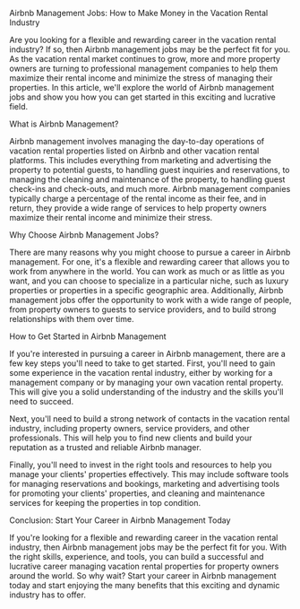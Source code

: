 Airbnb Management Jobs: How to Make Money in the Vacation Rental Industry

Are you looking for a flexible and rewarding career in the vacation rental industry? If so, then Airbnb management jobs may be the perfect fit for you. As the vacation rental market continues to grow, more and more property owners are turning to professional management companies to help them maximize their rental income and minimize the stress of managing their properties. In this article, we'll explore the world of Airbnb management jobs and show you how you can get started in this exciting and lucrative field.

What is Airbnb Management?

Airbnb management involves managing the day-to-day operations of vacation rental properties listed on Airbnb and other vacation rental platforms. This includes everything from marketing and advertising the property to potential guests, to handling guest inquiries and reservations, to managing the cleaning and maintenance of the property, to handling guest check-ins and check-outs, and much more. Airbnb management companies typically charge a percentage of the rental income as their fee, and in return, they provide a wide range of services to help property owners maximize their rental income and minimize their stress.

Why Choose Airbnb Management Jobs?

There are many reasons why you might choose to pursue a career in Airbnb management. For one, it's a flexible and rewarding career that allows you to work from anywhere in the world. You can work as much or as little as you want, and you can choose to specialize in a particular niche, such as luxury properties or properties in a specific geographic area. Additionally, Airbnb management jobs offer the opportunity to work with a wide range of people, from property owners to guests to service providers, and to build strong relationships with them over time.

How to Get Started in Airbnb Management

If you're interested in pursuing a career in Airbnb management, there are a few key steps you'll need to take to get started. First, you'll need to gain some experience in the vacation rental industry, either by working for a management company or by managing your own vacation rental property. This will give you a solid understanding of the industry and the skills you'll need to succeed.

Next, you'll need to build a strong network of contacts in the vacation rental industry, including property owners, service providers, and other professionals. This will help you to find new clients and build your reputation as a trusted and reliable Airbnb manager.

Finally, you'll need to invest in the right tools and resources to help you manage your clients' properties effectively. This may include software tools for managing reservations and bookings, marketing and advertising tools for promoting your clients' properties, and cleaning and maintenance services for keeping the properties in top condition.

Conclusion: Start Your Career in Airbnb Management Today

If you're looking for a flexible and rewarding career in the vacation rental industry, then Airbnb management jobs may be the perfect fit for you. With the right skills, experience, and tools, you can build a successful and lucrative career managing vacation rental properties for property owners around the world. So why wait? Start your career in Airbnb management today and start enjoying the many benefits that this exciting and dynamic industry has to offer.